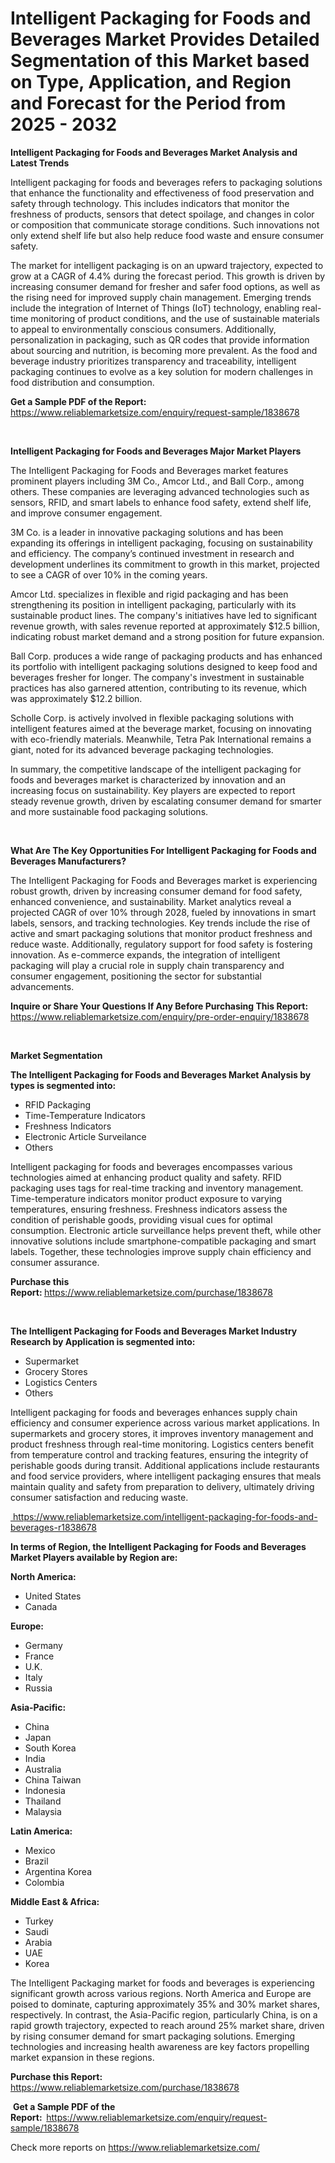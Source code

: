 <p><h1>Intelligent Packaging for Foods and Beverages Market Provides Detailed Segmentation of this Market based on Type, Application, and Region and Forecast for the Period from 2025 - 2032</h1></p><p><strong>Intelligent Packaging for Foods and Beverages Market Analysis and Latest Trends</strong></p>
<p><p>Intelligent packaging for foods and beverages refers to packaging solutions that enhance the functionality and effectiveness of food preservation and safety through technology. This includes indicators that monitor the freshness of products, sensors that detect spoilage, and changes in color or composition that communicate storage conditions. Such innovations not only extend shelf life but also help reduce food waste and ensure consumer safety.</p><p>The market for intelligent packaging is on an upward trajectory, expected to grow at a CAGR of 4.4% during the forecast period. This growth is driven by increasing consumer demand for fresher and safer food options, as well as the rising need for improved supply chain management. Emerging trends include the integration of Internet of Things (IoT) technology, enabling real-time monitoring of product conditions, and the use of sustainable materials to appeal to environmentally conscious consumers. Additionally, personalization in packaging, such as QR codes that provide information about sourcing and nutrition, is becoming more prevalent. As the food and beverage industry prioritizes transparency and traceability, intelligent packaging continues to evolve as a key solution for modern challenges in food distribution and consumption.</p></p>
<p><strong>Get a Sample PDF of the Report:&nbsp;</strong> <a href="https://www.reliablemarketsize.com/enquiry/request-sample/1838678?utm_campaign=1991&utm_medium=2&utm_source=Github&utm_content=ia&utm_term=03022025&utm_id=intelligent-packaging-for-foods-and-beverages">https://www.reliablemarketsize.com/enquiry/request-sample/1838678</a></p>
<p>&nbsp;</p>
<p><strong>Intelligent Packaging for Foods and Beverages Major Market Players</strong></p>
<p><p>The Intelligent Packaging for Foods and Beverages market features prominent players including 3M Co., Amcor Ltd., and Ball Corp., among others. These companies are leveraging advanced technologies such as sensors, RFID, and smart labels to enhance food safety, extend shelf life, and improve consumer engagement. </p><p>3M Co. is a leader in innovative packaging solutions and has been expanding its offerings in intelligent packaging, focusing on sustainability and efficiency. The company’s continued investment in research and development underlines its commitment to growth in this market, projected to see a CAGR of over 10% in the coming years.</p><p>Amcor Ltd. specializes in flexible and rigid packaging and has been strengthening its position in intelligent packaging, particularly with its sustainable product lines. The company's initiatives have led to significant revenue growth, with sales revenue reported at approximately $12.5 billion, indicating robust market demand and a strong position for future expansion.</p><p>Ball Corp. produces a wide range of packaging products and has enhanced its portfolio with intelligent packaging solutions designed to keep food and beverages fresher for longer. The company's investment in sustainable practices has also garnered attention, contributing to its revenue, which was approximately $12.2 billion.</p><p>Scholle Corp. is actively involved in flexible packaging solutions with intelligent features aimed at the beverage market, focusing on innovating with eco-friendly materials. Meanwhile, Tetra Pak International remains a giant, noted for its advanced beverage packaging technologies.</p><p>In summary, the competitive landscape of the intelligent packaging for foods and beverages market is characterized by innovation and an increasing focus on sustainability. Key players are expected to report steady revenue growth, driven by escalating consumer demand for smarter and more sustainable food packaging solutions.</p></p>
<p>&nbsp;</p>
<p><strong>What Are The Key Opportunities For Intelligent Packaging for Foods and Beverages Manufacturers?</strong></p>
<p><p>The Intelligent Packaging for Foods and Beverages market is experiencing robust growth, driven by increasing consumer demand for food safety, enhanced convenience, and sustainability. Market analytics reveal a projected CAGR of over 10% through 2028, fueled by innovations in smart labels, sensors, and tracking technologies. Key trends include the rise of active and smart packaging solutions that monitor product freshness and reduce waste. Additionally, regulatory support for food safety is fostering innovation. As e-commerce expands, the integration of intelligent packaging will play a crucial role in supply chain transparency and consumer engagement, positioning the sector for substantial advancements.</p></p>
<p><strong>Inquire or Share Your Questions If Any Before Purchasing This Report:</strong> <a href="https://www.reliablemarketsize.com/enquiry/pre-order-enquiry/1838678?utm_campaign=1991&utm_medium=2&utm_source=Github&utm_content=ia&utm_term=03022025&utm_id=intelligent-packaging-for-foods-and-beverages">https://www.reliablemarketsize.com/enquiry/pre-order-enquiry/1838678</a></p>
<p>&nbsp;</p>
<p><strong>Market Segmentation</strong></p>
<p><strong>The Intelligent Packaging for Foods and Beverages Market Analysis by types is segmented into:</strong></p>
<p><ul><li>RFID Packaging</li><li>Time-Temperature Indicators</li><li>Freshness Indicators</li><li>Electronic Article Surveilance</li><li>Others</li></ul></p>
<p><p>Intelligent packaging for foods and beverages encompasses various technologies aimed at enhancing product quality and safety. RFID packaging uses tags for real-time tracking and inventory management. Time-temperature indicators monitor product exposure to varying temperatures, ensuring freshness. Freshness indicators assess the condition of perishable goods, providing visual cues for optimal consumption. Electronic article surveillance helps prevent theft, while other innovative solutions include smartphone-compatible packaging and smart labels. Together, these technologies improve supply chain efficiency and consumer assurance.</p></p>
<p><strong>Purchase this Report:&nbsp;</strong><a href="https://www.reliablemarketsize.com/purchase/1838678?utm_campaign=1991&utm_medium=2&utm_source=Github&utm_content=ia&utm_term=03022025&utm_id=intelligent-packaging-for-foods-and-beverages">https://www.reliablemarketsize.com/purchase/1838678</a></p>
<p>&nbsp;</p>
<p><strong>The Intelligent Packaging for Foods and Beverages Market Industry Research by Application is segmented into:</strong></p>
<p><ul><li>Supermarket</li><li>Grocery Stores</li><li>Logistics Centers</li><li>Others</li></ul></p>
<p><p>Intelligent packaging for foods and beverages enhances supply chain efficiency and consumer experience across various market applications. In supermarkets and grocery stores, it improves inventory management and product freshness through real-time monitoring. Logistics centers benefit from temperature control and tracking features, ensuring the integrity of perishable goods during transit. Additional applications include restaurants and food service providers, where intelligent packaging ensures that meals maintain quality and safety from preparation to delivery, ultimately driving consumer satisfaction and reducing waste.</p></p>
<p><a href="https://www.reliablemarketsize.com/intelligent-packaging-for-foods-and-beverages-r1838678?utm_campaign=1991&utm_medium=2&utm_source=Github&utm_content=ia&utm_term=03022025&utm_id=intelligent-packaging-for-foods-and-beverages">&nbsp;https://www.reliablemarketsize.com/intelligent-packaging-for-foods-and-beverages-r1838678</a></p>
<p><strong>In terms of Region, the Intelligent Packaging for Foods and Beverages Market Players available by Region are:</strong></p>
<p>
    <p> <strong> North America: </strong>
        <ul>
            <li>United States</li>
            <li>Canada</li>
        </ul>
        </p> 
    <p> <strong> Europe: </strong>
        <ul>
            <li>Germany</li>
            <li>France</li>
            <li>U.K.</li>
            <li>Italy</li>
            <li>Russia</li>
        </ul>
        </p> 
    <p> <strong> Asia-Pacific: </strong>
        <ul>
            <li>China</li>
            <li>Japan</li>
            <li>South Korea</li>
            <li>India</li>
            <li>Australia</li>
            <li>China Taiwan</li>
            <li>Indonesia</li>
            <li>Thailand</li>
            <li>Malaysia</li>
        </ul>
        </p> 
    <p> <strong> Latin America: </strong>
        <ul>
            <li>Mexico</li>
            <li>Brazil</li>
            <li>Argentina Korea</li>
            <li>Colombia</li>
        </ul>
        </p> 
    <p> <strong> Middle East & Africa: </strong>
        <ul>
            <li>Turkey</li>
            <li>Saudi</li>
            <li>Arabia</li>
            <li>UAE</li>
            <li>Korea</li>
        </ul>
    </p>
    </p>
<p><p>The Intelligent Packaging market for foods and beverages is experiencing significant growth across various regions. North America and Europe are poised to dominate, capturing approximately 35% and 30% market shares, respectively. In contrast, the Asia-Pacific region, particularly China, is on a rapid growth trajectory, expected to reach around 25% market share, driven by rising consumer demand for smart packaging solutions. Emerging technologies and increasing health awareness are key factors propelling market expansion in these regions.</p></p>
<p><strong>Purchase this Report: </strong><a href="https://www.reliablemarketsize.com/purchase/1838678?utm_campaign=1991&utm_medium=2&utm_source=Github&utm_content=ia&utm_term=03022025&utm_id=intelligent-packaging-for-foods-and-beverages">https://www.reliablemarketsize.com/purchase/1838678</a></p>
<p>&nbsp;<strong>Get a Sample PDF of the Report:&nbsp;&nbsp;</strong><a href="https://www.reliablemarketsize.com/enquiry/request-sample/1838678?utm_campaign=1991&utm_medium=2&utm_source=Github&utm_content=ia&utm_term=03022025&utm_id=intelligent-packaging-for-foods-and-beverages">https://www.reliablemarketsize.com/enquiry/request-sample/1838678</a></p>
<p><strong></strong></p>
<p>Check more reports on <a href="https://www.reliablemarketsize.com/?utm_campaign=1991&utm_medium=2&utm_source=Github&utm_content=ia&utm_term=03022025&utm_id=intelligent-packaging-for-foods-and-beverages">https://www.reliablemarketsize.com/</a></p>
